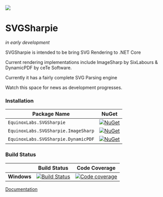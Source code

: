 ![](https://raw.githubusercontent.com/equinox2k/SVGSharpie/master/icons/logo-128.png)

# SVGSharpie 

*in early development*

SVGSharpie is intended to be bring SVG Rendering to .NET Core

Current rendering implementations include ImageSharp by SixLabours & DynamicPDF by ceTe Software.

Currently it has a fairly complete SVG Parsing engine

Watch this space for news as development progresses.

### Installation

| Package Name                        | NuGet           |
|-------------------------------------|-----------------|
| `EquinoxLabs.SVGSharpie`            | [![NuGet](https://img.shields.io/nuget/v/EquinoxLabs.SVGSharpie.svg)](https://www.nuget.org/packages/EquinoxLabs.SVGSharpie/) |
| `EquinoxLabs.SVGSharpie.ImageSharp` | [![NuGet](https://img.shields.io/nuget/v/EquinoxLabs.SVGSharpie.ImageSharp.svg)](https://www.nuget.org/packages/EquinoxLabs.SVGSharpie.ImageSharp/) |
| `EquinoxLabs.SVGSharpie.DynamicPDF` | [![NuGet](https://img.shields.io/nuget/v/EquinoxLabs.SVGSharpie.DynamicPDF.svg)](https://www.nuget.org/packages/EquinoxLabs.SVGSharpie.DynamicPDF/) |

### Build Status

|             |Build Status|Code Coverage|
|-------------|:----------:|:-----------:|
|**Windows**  |[![Build Status](https://ci.appveyor.com/api/projects/status/7wddmbvmbpt29rbw/branch/master?svg=true)](https://ci.appveyor.com/project/equinox2k/svgsharpie/branch/master)|[![Code coverage](https://codecov.io/gh/equinox2k/svgsharpie/branch/master/graph/badge.svg)](https://codecov.io/gh/equinox2k/svgsharpie)|


[Documentation](https://equinox2k.github.io/index.html)
